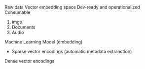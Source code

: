 Raw data
Vector embedding space
Dev-ready and operationalized
Consumable

1. imge
2. Documents
3. Audio

Machine Learning Model (embedding)
- Sparse vector encodings (automatic metadata extranction)

Dense vector encodings

